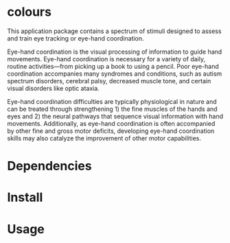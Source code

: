 # colours
This application package contains a spectrum of stimuli designed to assess and train eye tracking or eye-hand coordination.

Eye-hand coordination is the visual processing of information to guide hand movements. Eye-hand coordination is necessary for a variety of daily, routine activities—from picking up a book to using a pencil. Poor eye-hand coordination accompanies many syndromes and conditions, such as autism spectrum disorders, cerebral palsy, decreased muscle tone, and certain visual disorders like optic ataxia.

Eye-hand coordination difficulties are typically physiological in nature and can be treated through strengthening 1) the fine muscles of the hands and eyes and 2) the neural pathways that sequence visual information with hand movements. Additionally, as eye-hand coordination is often accompanied by other fine and gross motor deficits, developing eye-hand coordination skills may also catalyze the improvement of other motor capabilities.
# Dependencies
# Install
# Usage
